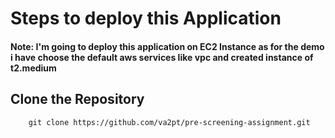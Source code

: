 # Steps to deploy this Application
#### Note: I'm going to deploy this application on EC2 Instance as for the demo i have choose the default aws services like vpc and created instance of t2.medium

## Clone the Repository
```
    git clone https://github.com/va2pt/pre-screening-assignment.git
```

